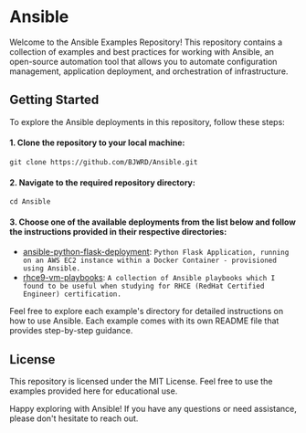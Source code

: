 # Ansible

Welcome to the Ansible Examples Repository! This repository contains a collection of examples and best practices for working with Ansible, an open-source automation tool that allows you to automate configuration management, application deployment, and orchestration of infrastructure.

## Getting Started
To explore the Ansible deployments in this repository, follow these steps:

#### 1.	Clone the repository to your local machine:
    git clone https://github.com/BJWRD/Ansible.git
  
#### 2. Navigate to the required repository directory:
    cd Ansible
  
#### 3. Choose one of the available deployments from the list below and follow the instructions provided in their respective directories:

* [ansible-python-flask-deployment](https://github.com/BJWRD/Ansible): `Python Flask Application, running on an AWS EC2 instance within a Docker Container - provisioned using Ansible.`
* [rhce9-vm-playbooks](https://github.com/BJWRD/Ansible): `A collection of Ansible playbooks which I found to be useful when studying for RHCE (RedHat Certified Engineer) certification.`

Feel free to explore each example's directory for detailed instructions on how to use Ansible. Each example comes with its own README file that provides step-by-step guidance.

## License
This repository is licensed under the MIT License. Feel free to use the examples provided here for educational use.

Happy exploring with Ansible! If you have any questions or need assistance, please don't hesitate to reach out.
